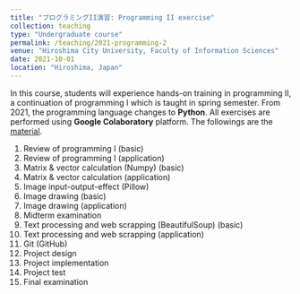 ```yaml
---
title: "プログラミングII演習: Programming II exercise"
collection: teaching
type: "Undergraduate course"
permalink: /teaching/2021-programming-2
venue: "Hiroshima City University, Faculty of Information Sciences"
date: 2021-10-01
location: "Hiroshima, Japan"
---
```


In this course, students will experience hands-on training in programming II, a continuation of programming I which is taught in spring semester. From 2021, the programming language changes to **Python**. All exercises are performed using **Google Colaboratory** platform. The followings are the [material](http://rsw.office.hiroshima-cu.ac.jp/OpenSyllabus/2021_20411399.html).

1. Review of programming I (basic)
2. Review of programming I (application)
3. Matrix & vector calculation (Numpy) (basic)
4. Matrix & vector calculation (application)
5. Image input-output-effect (Pillow)
6. Image drawing (basic)
7. Image drawing (application)
8. Midterm examination
9. Text processing and web scrapping (BeautifulSoup) (basic)
10. Text processing and web scrapping (application)
11. Git (GitHub)
12. Project design
13. Project implementation
14. Project test
15. Final examination

